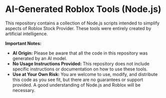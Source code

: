 # AI-Generated Roblox Tools (Node.js)

This repository contains a collection of Node.js scripts intended to simplify aspects of Roblox Stock Provider. These tools were entirely created by artificial intelligence.

**Important Notes:**

* **AI Origin:** Please be aware that all the code in this repository was generated by an AI model.
* **No Usage Instructions Provided:** This repository does not include specific instructions or documentation on how to use these tools.
* **Use at Your Own Risk:** You are welcome to use, modify, and distribute this code as you see fit, but there are no guarantees or support provided. A good understanding of Node.js and Roblox will be necessary.

